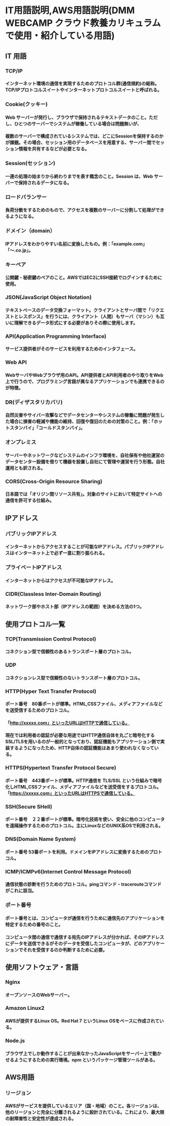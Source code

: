 # IT用語説明,AWS用語説明(DMM WEBCAMP クラウド教養カリキュラムで使用・紹介している用語)
## IT 用語
### TCP/IP
#### インターネット環境の通信を実現するためのプロトコル群(通信規約)の総称。TCP/IPプロトコルスイートやインターネットプロトコルスイートと呼ばれる。

### Cookie(クッキー)
#### Web サーバーが発行し、ブラウザで保持されるテキストデータのこと。ただし、ひとつのサーバーでシステムが稼働している場合は問題無いが、
#### 複数のサーバーで構成されているシステムでは、どこにSessionを保持するのかが課題。その場合、セッション用のデータベースを用意する、サーバー間でセッション情報を共有するなどが必要となる。

### Session(セッション)
#### 一連の処理の始まりから終わりまでを表す概念のこと。Session は、Web サーバーで保持されるデータになる。

### ロードバランサー
#### 負荷分散をするためのもので、アクセスを複数のサーバーに分割して処理ができるようになる。

### ドメイン（domain）
#### IPアドレスをわかりやすい名前に変換したもの。例：「example.com」「〜.co.jp」。

### キーペア
#### 公開鍵・秘密鍵のペアのこと。AWSではEC2にSSH接続でログインするために使用。

### JSON(JavaScript Object Notation)
#### テキストベースのデータ交換フォーマット。クライアントとサーバ間で「リクエストとレスポンス」を行うには、クライアント（人間）もサーバ（マシン）も互いに理解できるデータ形式にする必要がありその際に使用します。

### API(Application Programming Interface)
#### サービス提供者がそのサービスを利用するためのインタフェース。

### Web API	
#### WebサーバやWebブラウザ用のAPI。API提供者とAPI利用者のやり取りをWeb上で行うので、プログラミング言語が異なるアプリケーションでも連携できるのが特徴。

### DR(ディザスタリカバリ)
#### 自然災害やサイバー攻撃などでデータセンターやシステムの稼働に問題が発生した場合に損害の軽減や機能の維持、回復や復旧のための対策のこと。例：「ホットスタンバイ」「コールドスタンバイ」。

### オンプレミス
#### サーバーやネットワークなどシステムのインフラ環境を、自社保有や他社運営のデータセンター設備を借りて機器を設置し自社にて管理や運営を行う形態。自社運用とも訳される。

### CORS(Cross-Origin Resource Sharing)
#### 日本語では「オリジン間リソース共有」。対象のサイトにおいて特定サイトへの通信を許可する仕組み。


## IPアドレス
### パブリックIPアドレス
#### インターネットからアクセスすることが可能なIPアドレス。パブリックIPアドレスはインターネット上で必ず一意に割り振られる。

### プライベートIPアドレス
#### インターネットからはアクセスが不可能なIPアドレス。

### CIDR(Classless Inter-Domain Routing)
#### ネットワーク部やホスト部（IPアドレスの範囲）を決める方法の1つ。


## 使用プロトコル一覧
### TCP(Transmission Control Protocol)
#### コネクション型で信頼性のあるトランスポート層のプロトコル。

### UDP
#### コネクションレス型で信頼性のないトランスポート層のプロトコル。

### HTTP(Hyper Text Transfer Protocol)
#### ポート番号　80番ポートが標準。HTML,CSSファイル、メディアファイルなどを送受信するためのプロトコル。
#### 「http://xxxxx.com」といったURLはHTTPで通信している。
#### 現在では利用者の認証が必要な用途ではHTTP通信自体を丸ごと暗号化するSSL/TLSを用いるのが一般的となっており、認証機能もアプリケーション側で実装するようになったため、HTTP自体の認証機能はあまり使われなくなっている。

### HTTPS(Hypertext Transfer Protocol Secure)
#### ポート番号　443番ポートが標準。HTTP通信を TLS/SSL という仕組みで暗号化しHTML,CSSファイル、メディアファイルなどを送受信をするプロトコル。「https://xxxxx.com」といったURLはHTTPSで通信している。

### SSH(Secure SHell)
#### ポート番号　２２番ポートが標準。暗号化技術を使い、安全に他のコンピュータを遠隔操作するためのプロトコル。主にLinuxなどのUNIX系OSで利用される。

### DNS(Domain Name System)
#### ポート番号 53番ポートを利用。ドメインをIPアドレスに変換するためのプロトコル。

### ICMP/ICMPv6(Internet Control Message Protocol)
#### 通信状態の診断を行うためのプロトコル。pingコマンド・tracerouteコマンドがこれに該当。

### ポート番号
#### ポート番号とは、コンピュータが通信を行うために通信先のアプリケーションを特定するための番号のこと。
#### コンピュータ間の通信で通信する宛先のIPアドレスが分かれば、そのIPアドレスにデータを送信できるがそのデータを受信したコンピュータが、どのアプリケーションでそれを受信するのか判断するために必要。


## 使用ソフトウェア・言語
### Nginx
#### オープンソースのWebサーバー。

### Amazon Linux2	
#### AWSが提供するLinux OS。Red Hat 7 というLinux OSをベースに作成されている。

### Node.js	
#### ブラウザ上でしか動作することが出来なかったJavaScriptをサーバー上で動かせるようにするための実行環境。npm というパッケージ管理ツールがある。

## AWS用語
### リージョン
#### AWSがサービスを提供しているエリア（国・地域）のこと。各リージョンは、他のリージョンと完全に分離されるように設計されている。これにより、最大限の耐障害性と安定性が達成される。

